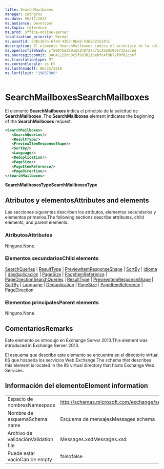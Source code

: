 ```yaml
---
title: SearchMailboxes
manager: sethgros
ms.date: 09/17/2015
ms.audience: Developer
ms.topic: reference
ms.prod: office-online-server
localization_priority: Normal
ms.assetid: 5d8c367a-67e9-43b3-8be0-6362d2152431
description: El elemento SearchMailboxes indica el principio de la solicitud de SearchMailboxes.
ms.openlocfilehash: cf8007be3201e2248f27371c2a80c960735a3ced
ms.sourcegitcommit: 34041125dc8c5f993b21cebfc4f8b72f0fd2cb6f
ms.translationtype: MT
ms.contentlocale: es-ES
ms.lasthandoff: 06/25/2018
ms.locfileid: "19837306"
---
```

# <a name="searchmailboxes"></a><span data-ttu-id="9fa5f-103">SearchMailboxes</span><span class="sxs-lookup"><span data-stu-id="9fa5f-103">SearchMailboxes</span></span>

<span data-ttu-id="9fa5f-104">El elemento **SearchMailboxes** indica el principio de la solicitud de **SearchMailboxes** .</span><span class="sxs-lookup"><span data-stu-id="9fa5f-104">The **SearchMailboxes** element indicates the beginning of the **SearchMailboxes** request.</span></span> 
  
```XML
<SearchMailboxes>
   <SearchQueries/>
   <ResultType/>
   <PreviewItemResponseShape/>
   <SortBy/>
   <Language/>
   <Deduplication/>
   <PageSize/>
   <PageItemReference/>
   <PageDirection/>
</SearchMailboxes>
```

 <span data-ttu-id="9fa5f-105">**SearchMailboxesType**</span><span class="sxs-lookup"><span data-stu-id="9fa5f-105">**SearchMailboxesType**</span></span>
## <a name="attributes-and-elements"></a><span data-ttu-id="9fa5f-106">Atributos y elementos</span><span class="sxs-lookup"><span data-stu-id="9fa5f-106">Attributes and elements</span></span>

<span data-ttu-id="9fa5f-107">Las secciones siguientes describen los atributos, elementos secundarios y elementos primarios.</span><span class="sxs-lookup"><span data-stu-id="9fa5f-107">The following sections describe attributes, child elements, and parent elements.</span></span>
  
### <a name="attributes"></a><span data-ttu-id="9fa5f-108">Atributos</span><span class="sxs-lookup"><span data-stu-id="9fa5f-108">Attributes</span></span>

<span data-ttu-id="9fa5f-109">Ninguno.</span><span class="sxs-lookup"><span data-stu-id="9fa5f-109">None.</span></span>
  
### <a name="child-elements"></a><span data-ttu-id="9fa5f-110">Elementos secundarios</span><span class="sxs-lookup"><span data-stu-id="9fa5f-110">Child elements</span></span>

<span data-ttu-id="9fa5f-111">[SearchQueries](searchqueries.md) | [ResultType](resulttype.md) | [PreviewItemResponseShape](previewitemresponseshape.md) | [SortBy](sortby.md) | [idioma](language.md) | [desduplicación](deduplication.md) | [PageSize](pagesize.md)  |  [ PageItemReference](pageitemreference.md) | [PageDirection](pagedirection.md)</span><span class="sxs-lookup"><span data-stu-id="9fa5f-111">[SearchQueries](searchqueries.md) | [ResultType](resulttype.md) | [PreviewItemResponseShape](previewitemresponseshape.md) | [SortBy](sortby.md) | [Language](language.md) | [Deduplication](deduplication.md) | [PageSize](pagesize.md) | [PageItemReference](pageitemreference.md) | [PageDirection](pagedirection.md)</span></span>
  
### <a name="parent-elements"></a><span data-ttu-id="9fa5f-112">Elementos principales</span><span class="sxs-lookup"><span data-stu-id="9fa5f-112">Parent elements</span></span>

<span data-ttu-id="9fa5f-113">Ninguno.</span><span class="sxs-lookup"><span data-stu-id="9fa5f-113">None.</span></span>
  
## <a name="remarks"></a><span data-ttu-id="9fa5f-114">Comentarios</span><span class="sxs-lookup"><span data-stu-id="9fa5f-114">Remarks</span></span>

<span data-ttu-id="9fa5f-115">Este elemento se introdujo en Exchange Server 2013.</span><span class="sxs-lookup"><span data-stu-id="9fa5f-115">This element was introduced in Exchange Server 2013.</span></span>
  
<span data-ttu-id="9fa5f-116">El esquema que describe este elemento se encuentra en el directorio virtual IIS que hospeda los servicios Web Exchange.</span><span class="sxs-lookup"><span data-stu-id="9fa5f-116">The schema that describes this element is located in the IIS virtual directory that hosts Exchange Web Services.</span></span>
  
## <a name="element-information"></a><span data-ttu-id="9fa5f-117">Información del elemento</span><span class="sxs-lookup"><span data-stu-id="9fa5f-117">Element information</span></span>

|||
|:-----|:-----|
|<span data-ttu-id="9fa5f-118">Espacio de nombres</span><span class="sxs-lookup"><span data-stu-id="9fa5f-118">Namespace</span></span>  <br/> |http://schemas.microsoft.com/exchange/services/2006/messages  <br/> |
|<span data-ttu-id="9fa5f-119">Nombre de esquema</span><span class="sxs-lookup"><span data-stu-id="9fa5f-119">Schema name</span></span>  <br/> |<span data-ttu-id="9fa5f-120">Esquema de mensajes</span><span class="sxs-lookup"><span data-stu-id="9fa5f-120">Messages schema</span></span>  <br/> |
|<span data-ttu-id="9fa5f-121">Archivo de validación</span><span class="sxs-lookup"><span data-stu-id="9fa5f-121">Validation file</span></span>  <br/> |<span data-ttu-id="9fa5f-122">Messages.xsd</span><span class="sxs-lookup"><span data-stu-id="9fa5f-122">Messages.xsd</span></span>  <br/> |
|<span data-ttu-id="9fa5f-123">Puede estar vacío</span><span class="sxs-lookup"><span data-stu-id="9fa5f-123">Can be empty</span></span>  <br/> |<span data-ttu-id="9fa5f-124">falso</span><span class="sxs-lookup"><span data-stu-id="9fa5f-124">false</span></span>  <br/> |
   

